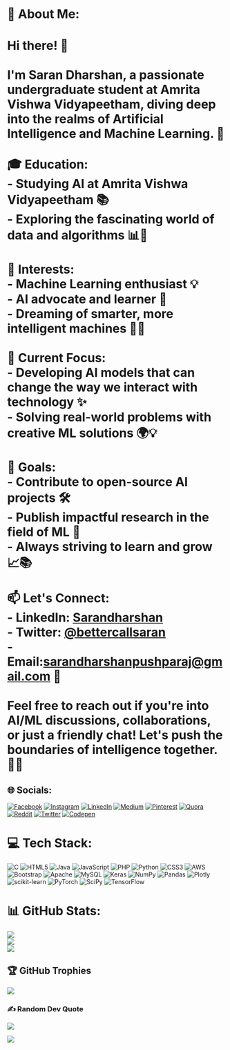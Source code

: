 # 💫 About Me:
# Hi there! 👋<br><br>I'm Saran Dharshan, a passionate undergraduate student at Amrita Vishwa Vidyapeetham, diving deep into the realms of Artificial Intelligence and Machine Learning. 🚀<br><br>🎓 **Education:**  <br>- Studying AI at Amrita Vishwa Vidyapeetham 📚<br>- Exploring the fascinating world of data and algorithms 📊🤖<br><br>🤖 **Interests:**  <br>- Machine Learning enthusiast 💡<br>- AI advocate and learner 🌟<br>- Dreaming of smarter, more intelligent machines 🤖💭<br><br>🌱 **Current Focus:**  <br>- Developing AI models that can change the way we interact with technology ✨<br>- Solving real-world problems with creative ML solutions 🌍💡<br><br>🚀 **Goals:**  <br>- Contribute to open-source AI projects 🛠️<br>- Publish impactful research in the field of ML 📝<br>- Always striving to learn and grow 📈📚<br><br>📫 **Let's Connect:**  <br>- LinkedIn: [Sarandharshan](https://www.linkedin.com/in/sarandharshan/)<br>- Twitter: [@bettercallsaran](https://twitter.com/bettercallsaran)<br>- Email:sarandharshanpushparaj@gmail.com 📧<br><br>Feel free to reach out if you're into AI/ML discussions, collaborations, or just a friendly chat! Let's push the boundaries of intelligence together. 🌟🤝<br>


## 🌐 Socials:
[![Facebook](https://img.shields.io/badge/Facebook-%231877F2.svg?logo=Facebook&logoColor=white)](https://facebook.com/saran.dharsan.1) [![Instagram](https://img.shields.io/badge/Instagram-%23E4405F.svg?logo=Instagram&logoColor=white)](https://instagram.com/bettercallsaran) [![LinkedIn](https://img.shields.io/badge/LinkedIn-%230077B5.svg?logo=linkedin&logoColor=white)](https://linkedin.com/in/sarandharshan) [![Medium](https://img.shields.io/badge/Medium-12100E?logo=medium&logoColor=white)](https://medium.com/@sarandharshanpushparaj) [![Pinterest](https://img.shields.io/badge/Pinterest-%23E60023.svg?logo=Pinterest&logoColor=white)](https://pinterest.com/spsaranthegreat27) [![Quora](https://img.shields.io/badge/Quora-%23B92B27.svg?logo=Quora&logoColor=white)](https://quora.com/profile/Saran-The-Great) [![Reddit](https://img.shields.io/badge/Reddit-%23FF4500.svg?logo=Reddit&logoColor=white)](https://reddit.com/user/SoggyMoney0001) [![Twitter](https://img.shields.io/badge/Twitter-%231DA1F2.svg?logo=Twitter&logoColor=white)](https://twitter.com/bettercallsaran) [![Codepen](https://img.shields.io/badge/Codepen-000000?style=for-the-badge&logo=codepen&logoColor=white)](https://codepen.io/SaranDharshanSP) 

# 💻 Tech Stack:
![C](https://img.shields.io/badge/c-%2300599C.svg?style=for-the-badge&logo=c&logoColor=white) ![HTML5](https://img.shields.io/badge/html5-%23E34F26.svg?style=for-the-badge&logo=html5&logoColor=white) ![Java](https://img.shields.io/badge/java-%23ED8B00.svg?style=for-the-badge&logo=java&logoColor=white) ![JavaScript](https://img.shields.io/badge/javascript-%23323330.svg?style=for-the-badge&logo=javascript&logoColor=%23F7DF1E) ![PHP](https://img.shields.io/badge/php-%23777BB4.svg?style=for-the-badge&logo=php&logoColor=white) ![Python](https://img.shields.io/badge/python-3670A0?style=for-the-badge&logo=python&logoColor=ffdd54) ![CSS3](https://img.shields.io/badge/css3-%231572B6.svg?style=for-the-badge&logo=css3&logoColor=white) ![AWS](https://img.shields.io/badge/AWS-%23FF9900.svg?style=for-the-badge&logo=amazon-aws&logoColor=white) ![Bootstrap](https://img.shields.io/badge/bootstrap-%23563D7C.svg?style=for-the-badge&logo=bootstrap&logoColor=white) ![Apache](https://img.shields.io/badge/apache-%23D42029.svg?style=for-the-badge&logo=apache&logoColor=white) ![MySQL](https://img.shields.io/badge/mysql-%2300f.svg?style=for-the-badge&logo=mysql&logoColor=white) ![Keras](https://img.shields.io/badge/Keras-%23D00000.svg?style=for-the-badge&logo=Keras&logoColor=white) ![NumPy](https://img.shields.io/badge/numpy-%23013243.svg?style=for-the-badge&logo=numpy&logoColor=white) ![Pandas](https://img.shields.io/badge/pandas-%23150458.svg?style=for-the-badge&logo=pandas&logoColor=white) ![Plotly](https://img.shields.io/badge/Plotly-%233F4F75.svg?style=for-the-badge&logo=plotly&logoColor=white) ![scikit-learn](https://img.shields.io/badge/scikit--learn-%23F7931E.svg?style=for-the-badge&logo=scikit-learn&logoColor=white) ![PyTorch](https://img.shields.io/badge/PyTorch-%23EE4C2C.svg?style=for-the-badge&logo=PyTorch&logoColor=white) ![SciPy](https://img.shields.io/badge/SciPy-%230C55A5.svg?style=for-the-badge&logo=scipy&logoColor=%white) ![TensorFlow](https://img.shields.io/badge/TensorFlow-%23FF6F00.svg?style=for-the-badge&logo=TensorFlow&logoColor=white)
# 📊 GitHub Stats:
![](https://github-readme-stats.vercel.app/api?username=SaranDharshanSP&theme=midnight-purple&hide_border=false&include_all_commits=false&count_private=false)<br/>
![](https://github-readme-streak-stats.herokuapp.com/?user=SaranDharshanSP&theme=midnight-purple&hide_border=false)<br/>
![](https://github-readme-stats.vercel.app/api/top-langs/?username=SaranDharshanSP&theme=midnight-purple&hide_border=false&include_all_commits=false&count_private=false&layout=compact)

## 🏆 GitHub Trophies
![](https://github-profile-trophy.vercel.app/?username=SaranDharshanSP&theme=radical&no-frame=false&no-bg=true&margin-w=4)

### ✍️ Random Dev Quote
![](https://quotes-github-readme.vercel.app/api?type=vetical&theme=radical)

[![](https://visitcount.itsvg.in/api?id=SaranDharshanSP&icon=0&color=0)](https://visitcount.itsvg.in)

<!-- Proudly created with GPRM ( https://gprm.itsvg.in ) -->
